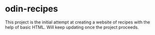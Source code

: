 # odin-recipes

This project is the initial attempt at creating a website of recipes with the help of basic HTML. Will keep updating once the project proceeds.
